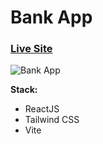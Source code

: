 # Bank App

### [Live Site]()

![Bank App](https://i.ibb.co/yyDy83x/bank-app.png)

**Stack:**

- ReactJS
- Tailwind CSS
- Vite